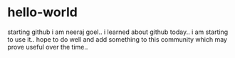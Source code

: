 # hello-world
starting github
i am neeraj goel..
i learned about github today..
i am starting to use it..
hope to do well and add something to this community which may prove useful over the time..
